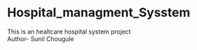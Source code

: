 # Hospital_managment_Sysstem
This is an healtcare hospital system project<br>
Author- Sunil Chougule
